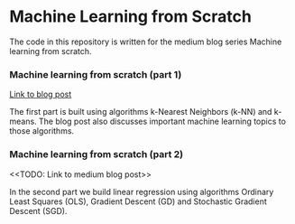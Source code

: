 # Machine Learning from Scratch
The code in this repository is written for the medium blog series Machine learning from scratch.

### Machine learning from scratch (part 1)
[Link to blog post](https://erik-munkby.medium.com/machine-learning-from-scratch-c3c66e6eae)

The first part is built using algorithms k-Nearest Neighbors (k-NN) and k-means. The blog post also discusses important machine learning topics to those algorithms.

### Machine learning from scratch (part 2)
<<TODO: Link to medium blog post>>

In the second part we build linear regression using algorithms Ordinary Least Squares (OLS), Gradient Descent (GD) and Stochastic Gradient Descent (SGD). 
